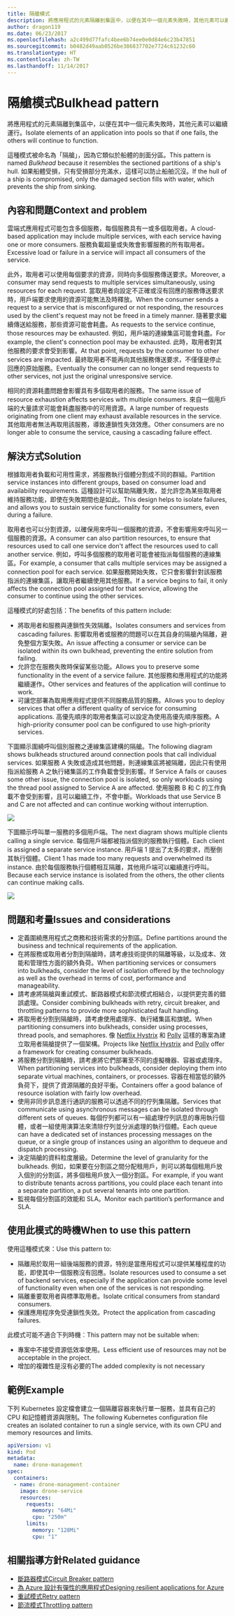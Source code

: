 ```yaml
---
title: 隔艙模式
description: 將應用程式的元素隔離到集區中，以便在其中一個元素失敗時，其他元素可以繼續運行
author: dragon119
ms.date: 06/23/2017
ms.openlocfilehash: a2c499d77fafc4bee6b74ee0e0d84e6c23b47851
ms.sourcegitcommit: b0482d49aab0526be386837702e7724c61232c60
ms.translationtype: HT
ms.contentlocale: zh-TW
ms.lasthandoff: 11/14/2017
---
```

# <a name="bulkhead-pattern"></a><span data-ttu-id="519e9-103">隔艙模式</span><span class="sxs-lookup"><span data-stu-id="519e9-103">Bulkhead pattern</span></span>

<span data-ttu-id="519e9-104">將應用程式的元素隔離到集區中，以便在其中一個元素失敗時，其他元素可以繼續運行。</span><span class="sxs-lookup"><span data-stu-id="519e9-104">Isolate elements of an application into pools so that if one fails, the others will continue to function.</span></span>

<span data-ttu-id="519e9-105">這種模式被命名為「隔艙」，因為它類似於船體的剖面分區。</span><span class="sxs-lookup"><span data-stu-id="519e9-105">This pattern is named *Bulkhead* because it resembles the sectioned partitions of a ship's hull.</span></span> <span data-ttu-id="519e9-106">如果船體受損，只有受損部分充滿水，這樣可以防止船舶沉沒。</span><span class="sxs-lookup"><span data-stu-id="519e9-106">If the hull of a ship is compromised, only the damaged section fills with water, which prevents the ship from sinking.</span></span> 

## <a name="context-and-problem"></a><span data-ttu-id="519e9-107">內容和問題</span><span class="sxs-lookup"><span data-stu-id="519e9-107">Context and problem</span></span>

<span data-ttu-id="519e9-108">雲端式應用程式可能包含多個服務，每個服務具有一或多個取用者。</span><span class="sxs-lookup"><span data-stu-id="519e9-108">A cloud-based application may include multiple services, with each service having one or more consumers.</span></span> <span data-ttu-id="519e9-109">服務負載超量或失敗會影響服務的所有取用者。</span><span class="sxs-lookup"><span data-stu-id="519e9-109">Excessive load or failure in a service will impact all consumers of the service.</span></span>

<span data-ttu-id="519e9-110">此外，取用者可以使用每個要求的資源，同時向多個服務傳送要求。</span><span class="sxs-lookup"><span data-stu-id="519e9-110">Moreover, a consumer may send requests to multiple services simultaneously, using resources for each request.</span></span> <span data-ttu-id="519e9-111">當取用者向設定不正確或沒有回應的服務傳送要求時，用戶端要求使用的資源可能無法及時釋放。</span><span class="sxs-lookup"><span data-stu-id="519e9-111">When the consumer sends a request to a service that is misconfigured or not responding, the resources used by the client's request may not be freed in a timely manner.</span></span> <span data-ttu-id="519e9-112">隨著要求繼續傳送給服務，那些資源可能會耗盡。</span><span class="sxs-lookup"><span data-stu-id="519e9-112">As requests to the service continue, those resources may be exhausted.</span></span> <span data-ttu-id="519e9-113">例如，用戶端的連線集區可能會耗盡。</span><span class="sxs-lookup"><span data-stu-id="519e9-113">For example, the client's connection pool may be exhausted.</span></span> <span data-ttu-id="519e9-114">此時，取用者對其他服務的要求會受到影響。</span><span class="sxs-lookup"><span data-stu-id="519e9-114">At that point, requests by the consumer to other services are impacted.</span></span> <span data-ttu-id="519e9-115">最終取用者不能再向其他服務傳送要求，不僅僅是停止回應的原始服務。</span><span class="sxs-lookup"><span data-stu-id="519e9-115">Eventually the consumer can no longer send requests to other services, not just the original unresponsive service.</span></span>

<span data-ttu-id="519e9-116">相同的資源耗盡問題會影響具有多個取用者的服務。</span><span class="sxs-lookup"><span data-stu-id="519e9-116">The same issue of resource exhaustion affects services with multiple consumers.</span></span> <span data-ttu-id="519e9-117">來自一個用戶端的大量請求可能會耗盡服務中的可用資源。</span><span class="sxs-lookup"><span data-stu-id="519e9-117">A large number of requests originating from one client may exhaust available resources in the service.</span></span> <span data-ttu-id="519e9-118">其他取用者無法再取用該服務，導致連鎖性失效效應。</span><span class="sxs-lookup"><span data-stu-id="519e9-118">Other consumers are no longer able to consume the service, causing a cascading failure effect.</span></span>

## <a name="solution"></a><span data-ttu-id="519e9-119">解決方式</span><span class="sxs-lookup"><span data-stu-id="519e9-119">Solution</span></span>

<span data-ttu-id="519e9-120">根據取用者負載和可用性需求，將服務執行個體分割成不同的群組。</span><span class="sxs-lookup"><span data-stu-id="519e9-120">Partition service instances into different groups, based on consumer load and availability requirements.</span></span> <span data-ttu-id="519e9-121">這種設計可以幫助隔離失敗，並允許您為某些取用者維持服務功能，即使在失敗期間也是如此。</span><span class="sxs-lookup"><span data-stu-id="519e9-121">This design helps to isolate failures, and allows you to sustain service functionality for some consumers, even during a failure.</span></span>

<span data-ttu-id="519e9-122">取用者也可以分割資源，以確保用來呼叫一個服務的資源，不會影響用來呼叫另一個服務的資源。</span><span class="sxs-lookup"><span data-stu-id="519e9-122">A consumer can also partition resources, to ensure that resources used to call one service don't affect the resources used to call another service.</span></span> <span data-ttu-id="519e9-123">例如，呼叫多個服務的取用者可能會被指派每個服務的連線集區。</span><span class="sxs-lookup"><span data-stu-id="519e9-123">For example, a consumer that calls multiple services may be assigned a connection pool for each service.</span></span> <span data-ttu-id="519e9-124">如果服務開始失敗，它只會影響針對該服務指派的連線集區，讓取用者繼續使用其他服務。</span><span class="sxs-lookup"><span data-stu-id="519e9-124">If a service begins to fail, it only affects the connection pool assigned for that service, allowing the consumer to continue using the other services.</span></span>

<span data-ttu-id="519e9-125">這種模式的好處包括：</span><span class="sxs-lookup"><span data-stu-id="519e9-125">The benefits of this pattern include:</span></span>

- <span data-ttu-id="519e9-126">將取用者和服務與連鎖性失效隔離。</span><span class="sxs-lookup"><span data-stu-id="519e9-126">Isolates consumers and services from cascading failures.</span></span> <span data-ttu-id="519e9-127">影響取用者或服務的問題可以在其自身的隔艙內隔離，避免整個方案失敗。</span><span class="sxs-lookup"><span data-stu-id="519e9-127">An issue affecting a consumer or service can be isolated within its own bulkhead, preventing the entire solution from failing.</span></span>
- <span data-ttu-id="519e9-128">允許您在服務失敗時保留某些功能。</span><span class="sxs-lookup"><span data-stu-id="519e9-128">Allows you to preserve some functionality in the event of a service failure.</span></span> <span data-ttu-id="519e9-129">其他服務和應用程式的功能將繼續運作。</span><span class="sxs-lookup"><span data-stu-id="519e9-129">Other services and features of the application will continue to work.</span></span>
- <span data-ttu-id="519e9-130">可讓您部署為取用應用程式提供不同服務品質的服務。</span><span class="sxs-lookup"><span data-stu-id="519e9-130">Allows you to deploy services that offer a different quality of service for consuming applications.</span></span> <span data-ttu-id="519e9-131">高優先順序的取用者集區可以設定為使用高優先順序服務。</span><span class="sxs-lookup"><span data-stu-id="519e9-131">A high-priority consumer pool can be configured to use high-priority services.</span></span> 

<span data-ttu-id="519e9-132">下圖顯示圍繞呼叫個別服務之連線集區建構的隔艙。</span><span class="sxs-lookup"><span data-stu-id="519e9-132">The following diagram shows bulkheads structured around connection pools that call individual services.</span></span> <span data-ttu-id="519e9-133">如果服務 A 失敗或造成其他問題，則連線集區將被隔離，因此只有使用指派給服務 A 之執行緒集區的工作負載會受到影響。</span><span class="sxs-lookup"><span data-stu-id="519e9-133">If Service A fails or causes some other issue, the connection pool is isolated, so only workloads using the thread pool assigned to Service A are affected.</span></span> <span data-ttu-id="519e9-134">使用服務 B 和 C 的工作負載不會受到影響，且可以繼續工作，不會中斷。</span><span class="sxs-lookup"><span data-stu-id="519e9-134">Workloads that use Service B and C are not affected and can continue working without interruption.</span></span>

![](./_images/bulkhead-1.png) 

<span data-ttu-id="519e9-135">下圖顯示呼叫單一服務的多個用戶端。</span><span class="sxs-lookup"><span data-stu-id="519e9-135">The next diagram shows multiple clients calling a single service.</span></span> <span data-ttu-id="519e9-136">每個用戶端都被指派個別的服務執行個體。</span><span class="sxs-lookup"><span data-stu-id="519e9-136">Each client is assigned a separate service instance.</span></span> <span data-ttu-id="519e9-137">用戶端 1 提出了太多的要求，而壓倒其執行個體。</span><span class="sxs-lookup"><span data-stu-id="519e9-137">Client 1 has made too many requests and overwhelmed its instance.</span></span> <span data-ttu-id="519e9-138">由於每個服務執行個體相互隔離，其他用戶端可以繼續進行呼叫。</span><span class="sxs-lookup"><span data-stu-id="519e9-138">Because each service instance is isolated from the others, the other clients can continue making calls.</span></span>

![](./_images/bulkhead-2.png)
     
## <a name="issues-and-considerations"></a><span data-ttu-id="519e9-139">問題和考量</span><span class="sxs-lookup"><span data-stu-id="519e9-139">Issues and considerations</span></span>

- <span data-ttu-id="519e9-140">定義圍繞應用程式之商務和技術需求的分割區。</span><span class="sxs-lookup"><span data-stu-id="519e9-140">Define partitions around the business and technical requirements of the application.</span></span>
- <span data-ttu-id="519e9-141">在將服務或取用者分割到隔艙時，請考慮技術提供的隔離等級，以及成本、效能和管理性方面的額外負荷。</span><span class="sxs-lookup"><span data-stu-id="519e9-141">When partitioning services or consumers into bulkheads, consider the level of isolation offered by the technology as well as the overhead in terms of cost, performance and manageability.</span></span>
- <span data-ttu-id="519e9-142">請考慮將隔艙與重試模式、斷路器模式和節流模式相結合，以提供更完善的錯誤處理。</span><span class="sxs-lookup"><span data-stu-id="519e9-142">Consider combining bulkheads with retry, circuit breaker, and throttling patterns to provide more sophisticated fault handling.</span></span>
- <span data-ttu-id="519e9-143">將取用者分割到隔艙時，請考慮使用處理序、執行緒集區和旗號。</span><span class="sxs-lookup"><span data-stu-id="519e9-143">When partitioning consumers into bulkheads, consider using processes, thread pools, and semaphores.</span></span> <span data-ttu-id="519e9-144">像 [Netflix Hystrix][hystrix] 和 [Polly][polly] 這樣的專案為建立取用者隔艙提供了一個架構。</span><span class="sxs-lookup"><span data-stu-id="519e9-144">Projects like [Netflix Hystrix][hystrix] and [Polly][polly] offer a framework for creating consumer bulkheads.</span></span>
- <span data-ttu-id="519e9-145">將服務分割到隔艙時，請考慮將它們部署至不同的虛擬機器、容器或處理序。</span><span class="sxs-lookup"><span data-stu-id="519e9-145">When partitioning services into bulkheads, consider deploying them into separate virtual machines, containers, or processes.</span></span> <span data-ttu-id="519e9-146">容器在相當低的額外負荷下，提供了資源隔離的良好平衡。</span><span class="sxs-lookup"><span data-stu-id="519e9-146">Containers offer a good balance of resource isolation with fairly low overhead.</span></span>
- <span data-ttu-id="519e9-147">使用非同步訊息進行通訊的服務可以透過不同的佇列集隔離。</span><span class="sxs-lookup"><span data-stu-id="519e9-147">Services that communicate using asynchronous messages can be isolated through different sets of queues.</span></span> <span data-ttu-id="519e9-148">每個佇列都可以有一組處理佇列訊息的專用執行個體，或者一組使用演算法來清除佇列並分派處理的執行個體。</span><span class="sxs-lookup"><span data-stu-id="519e9-148">Each queue can have a dedicated set of instances processing messages on the queue, or a single group of instances using an algorithm to dequeue and dispatch processing.</span></span>
- <span data-ttu-id="519e9-149">決定隔艙的資料粒度層級。</span><span class="sxs-lookup"><span data-stu-id="519e9-149">Determine the level of granularity for the bulkheads.</span></span> <span data-ttu-id="519e9-150">例如，如果要在分割區之間分配租用戶，則可以將每個租用戶放入個別的分割區，將多個租用戶放入一個分割區。</span><span class="sxs-lookup"><span data-stu-id="519e9-150">For example, if you want to distribute tenants across partitions, you could place each tenant into a separate partition, a put several tenants into one partition.</span></span>
- <span data-ttu-id="519e9-151">監視每個分割區的效能和 SLA。</span><span class="sxs-lookup"><span data-stu-id="519e9-151">Monitor each partition’s performance and SLA.</span></span>

## <a name="when-to-use-this-pattern"></a><span data-ttu-id="519e9-152">使用此模式的時機</span><span class="sxs-lookup"><span data-stu-id="519e9-152">When to use this pattern</span></span>

<span data-ttu-id="519e9-153">使用這種模式來：</span><span class="sxs-lookup"><span data-stu-id="519e9-153">Use this pattern to:</span></span>

- <span data-ttu-id="519e9-154">隔離用於取用一組後端服務的資源，特別是當應用程式可以提供某種程度的功能，即使其中一個服務沒有回應。</span><span class="sxs-lookup"><span data-stu-id="519e9-154">Isolate resources used to consume a set of backend services, especially if the application can provide some level of functionality even when one of the services is not responding.</span></span>
- <span data-ttu-id="519e9-155">隔離重要取用者與標準取用者。</span><span class="sxs-lookup"><span data-stu-id="519e9-155">Isolate critical consumers from standard consumers.</span></span>
- <span data-ttu-id="519e9-156">保護應用程序免受連鎖性失效。</span><span class="sxs-lookup"><span data-stu-id="519e9-156">Protect the application from cascading failures.</span></span>

<span data-ttu-id="519e9-157">此模式可能不適合下列時機︰</span><span class="sxs-lookup"><span data-stu-id="519e9-157">This pattern may not be suitable when:</span></span>

- <span data-ttu-id="519e9-158">專案中不接受資源低效率使用。</span><span class="sxs-lookup"><span data-stu-id="519e9-158">Less efficient use of resources may not be acceptable in the project.</span></span>
- <span data-ttu-id="519e9-159">增加的複雜性是沒有必要的</span><span class="sxs-lookup"><span data-stu-id="519e9-159">The added complexity is not necessary</span></span>

## <a name="example"></a><span data-ttu-id="519e9-160">範例</span><span class="sxs-lookup"><span data-stu-id="519e9-160">Example</span></span>

<span data-ttu-id="519e9-161">下列 Kubernetes 設定檔會建立一個隔離容器來執行單一服務，並具有自己的 CPU 和記憶體資源與限制。</span><span class="sxs-lookup"><span data-stu-id="519e9-161">The following Kubernetes configuration file creates an isolated container to run a single service, with its own CPU and memory resources and limits.</span></span>

```yml
apiVersion: v1
kind: Pod
metadata:
  name: drone-management
spec:
  containers:
  - name: drone-management-container
    image: drone-service
    resources:
      requests:
        memory: "64Mi"
        cpu: "250m"
      limits:
        memory: "128Mi"
        cpu: "1"
```

## <a name="related-guidance"></a><span data-ttu-id="519e9-162">相關指導方針</span><span class="sxs-lookup"><span data-stu-id="519e9-162">Related guidance</span></span>

- [<span data-ttu-id="519e9-163">斷路器模式</span><span class="sxs-lookup"><span data-stu-id="519e9-163">Circuit Breaker pattern</span></span>](./circuit-breaker.md)
- [<span data-ttu-id="519e9-164">為 Azure 設計有彈性的應用程式</span><span class="sxs-lookup"><span data-stu-id="519e9-164">Designing resilient applications for Azure</span></span>](../resiliency/index.md)
- [<span data-ttu-id="519e9-165">重試模式</span><span class="sxs-lookup"><span data-stu-id="519e9-165">Retry pattern</span></span>](./retry.md)
- [<span data-ttu-id="519e9-166">節流模式</span><span class="sxs-lookup"><span data-stu-id="519e9-166">Throttling pattern</span></span>](./throttling.md)


<!-- links -->

[hystrix]: https://github.com/Netflix/Hystrix
[polly]: https://github.com/App-vNext/Polly